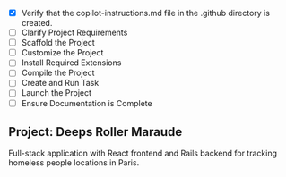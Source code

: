 <!-- Use this file to provide workspace-specific custom instructions to Copilot -->
- [x] Verify that the copilot-instructions.md file in the .github directory is created.
- [ ] Clarify Project Requirements
- [ ] Scaffold the Project
- [ ] Customize the Project
- [ ] Install Required Extensions
- [ ] Compile the Project
- [ ] Create and Run Task
- [ ] Launch the Project
- [ ] Ensure Documentation is Complete

## Project: Deeps Roller Maraude
Full-stack application with React frontend and Rails backend for tracking homeless people locations in Paris.